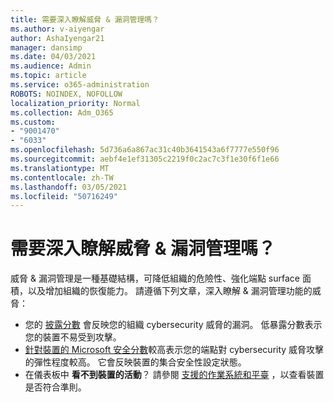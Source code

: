 ```yaml
---
title: 需要深入瞭解威脅 & 漏洞管理嗎？
ms.author: v-aiyengar
author: AshaIyengar21
manager: dansimp
ms.date: 04/03/2021
ms.audience: Admin
ms.topic: article
ms.service: o365-administration
ROBOTS: NOINDEX, NOFOLLOW
localization_priority: Normal
ms.collection: Adm_O365
ms.custom:
- "9001470"
- "6033"
ms.openlocfilehash: 5d736a6a867ac31c40b3641543a6f7777e550f96
ms.sourcegitcommit: aebf4e1ef31305c2219f0c2ac7c3f1e30f6f1e66
ms.translationtype: MT
ms.contentlocale: zh-TW
ms.lasthandoff: 03/05/2021
ms.locfileid: "50716249"
---
```

# <a name="need-to-know-more-on-threat--vulnerability-management"></a>需要深入瞭解威脅 & 漏洞管理嗎？

威脅 & 漏洞管理是一種基礎結構，可降低組織的危險性、強化端點 surface 面積，以及增加組織的恢復能力。 請遵循下列文章，深入瞭解 & 漏洞管理功能的威脅：

- 您的 [披露分數](https://docs.microsoft.com/windows/security/threat-protection/microsoft-defender-atp/tvm-exposure-score) 會反映您的組織 cybersecurity 威脅的漏洞。 低暴露分數表示您的裝置不易受到攻擊。
- [針對裝置的 Microsoft 安全分數](https://docs.microsoft.com/windows/security/threat-protection/microsoft-defender-atp/tvm-microsoft-secure-score-devices)較高表示您的端點對 cybersecurity 威脅攻擊的彈性程度較高。 它會反映裝置的集合安全性設定狀態。
- 在儀表板中 **看不到裝置的活動**？ 請參閱 [支援的作業系統和平臺](https://docs.microsoft.com/windows/security/threat-protection/microsoft-defender-atp/tvm-supported-os) ，以查看裝置是否符合準則。

